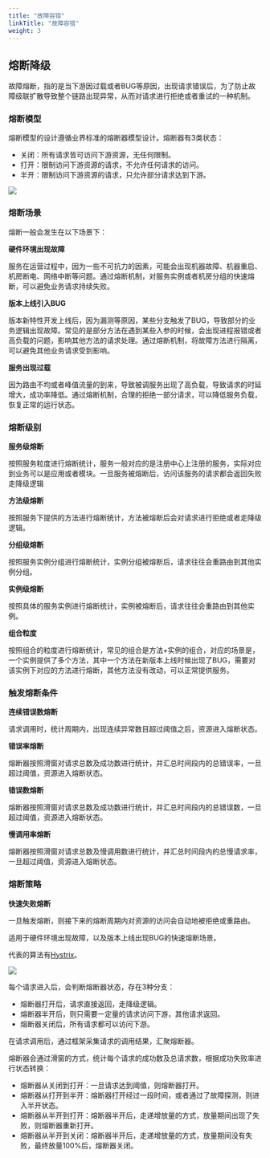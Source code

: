 ```yaml
---
title: "故障容错"
linkTitle: "故障容错"
weight: 3
---
```


## 熔断降级

故障熔断，指的是当下游因过载或者BUG等原因，出现请求错误后，为了防止故障级联扩散导致整个链路出现异常，从而对请求进行拒绝或者重试的一种机制。

### 熔断模型

熔断模型的设计遵循业界标准的熔断器模型设计。熔断器有3类状态：

- 关闭：所有请求皆可访问下游资源，无任何限制。
- 打开：限制访问下游资源的请求，不允许任何请求的访问。
- 半开：限制访问下游资源的请求，只允许部分请求达到下游。

![](https://martinfowler.com/bliki/images/circuitBreaker/state.png)

### 熔断场景

熔断一般会发生在以下场景下：

**硬件环境出现故障**

服务在运营过程中，因为一些不可抗力的因素，可能会出现机器故障、机器重启、机房断电、网络中断等问题。通过熔断机制，对服务实例或者机房分组的快速熔断，可以避免业务请求持续失败。

**版本上线引入BUG**

版本新特性开发上线后，因为漏测等原因，某些分支触发了BUG，导致部分的业务逻辑出现故障。常见的是部分方法在遇到某些入参的时候，会出现进程报错或者高负载的问题，影响其他方法的请求处理。通过熔断机制，将故障方法进行隔离，可以避免其他业务请求受到影响。

**服务出现过载**

因为路由不均或者峰值流量的到来，导致被调服务出现了高负载，导致请求的时延增大，成功率降低。通过熔断机制，合理的拒绝一部分请求，可以降低服务负载，恢复正常的运行状态。

### 熔断级别

**服务级熔断**

按照服务粒度进行熔断统计，服务一般对应的是注册中心上注册的服务，实际对应到业务可以是应用或者模块。一旦服务被熔断后，访问该服务的请求都会返回失败走降级逻辑

**方法级熔断**

按照服务下提供的方法进行熔断统计，方法被熔断后会对请求进行拒绝或者走降级逻辑。

**分组级熔断**

按照服务实例分组进行熔断统计，实例分组被熔断后，请求往往会重路由到其他实例分组。

**实例级熔断**

按照具体的服务实例进行熔断统计，实例被熔断后，请求往往会重路由到其他实例。

**组合粒度**

按照组合的粒度进行熔断统计，常见的组合是方法+实例的组合，对应的场景是，一个实例提供了多个方法，其中一个方法在新版本上线时候出现了BUG，需要对该实例下对应的方法进行熔断，其他方法没有改动，可以正常提供服务。

### 触发熔断条件

**连续错误数熔断**

请求调用时，统计周期内，出现连续异常数目超过阈值之后，资源进入熔断状态。

**错误率熔断**

熔断器按照滑窗对请求总数及成功数进行统计，并汇总时间段内的总错误率，一旦超过阈值，资源进入熔断状态。

**错误数熔断**

熔断器按照滑窗对请求总数及成功数进行统计，并汇总时间段内的总错误数，一旦超过阈值，资源进入熔断状态。

**慢调用率熔断**

熔断器按照滑窗对请求总数及慢调用数进行统计，并汇总时间段内的总慢请求率，一旦超过阈值，资源进入熔断状态。

### 熔断策略

**快速失败熔断**

一旦触发熔断，则接下来的熔断周期内对资源的访问会自动地被拒绝或重路由。

适用于硬件环境出现故障，以及版本上线出现BUG的快速熔断场景。

代表的算法有[Hystrix](https://github.com/Netflix/Hystrix/wiki)。

![](../图片/故障容错/快速失败.png)

每个请求进入后，会判断熔断器状态，存在3种分支：

- 熔断器打开后，请求直接返回，走降级逻辑。
- 熔断器半开后，则只需要一定量的请求访问下游，其他请求返回。
- 熔断器关闭后，所有请求都可以访问下游。

在请求调用后，通过框架采集请求的调用结果，汇聚熔断器。

熔断器会通过滑窗的方式，统计每个请求的成功数及总请求数，根据成功失败率进行状态转换：

-  熔断器从关闭到打开：一旦请求达到阈值，则熔断器打开。
-  熔断器从打开到半开：熔断器打开经过一段时间，或者通过了故障探测，则进入半开状态。
-  熔断器从半开到打开：熔断器半开后，走递增放量的方式，放量期间出现了失败，则熔断器重新打开。
-  熔断器从半开到关闭：熔断器半开后，走递增放量的方式，放量期间没有失败，最终放量100%后，熔断器关闭。